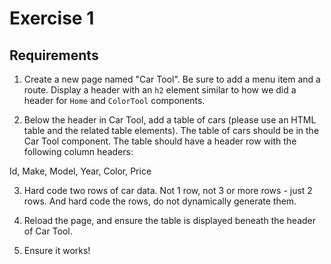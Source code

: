 # Exercise 1

## Requirements

1. Create a new page named "Car Tool". Be sure to add a menu item and a route. Display a header with an `h2` element similar to how we did a header for `Home` and `ColorTool` components.

2. Below the header in Car Tool, add a table of cars (please use an HTML table and the related table elements). The table of cars should be in the Car Tool component. The table should have a header row with the following column headers:

Id, Make, Model, Year, Color, Price

3. Hard code two rows of car data. Not 1 row, not 3 or more rows - just 2 rows. And hard code the rows, do not dynamically generate them.

4. Reload the page, and ensure the table is displayed beneath the header of Car Tool.

5. Ensure it works!